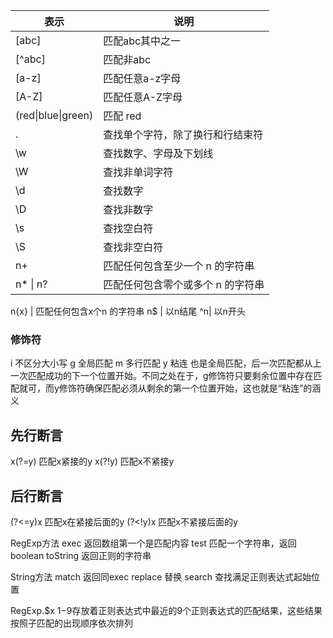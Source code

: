 表示|说明
---|---
[abc]| 匹配abc其中之一
[^abc]| 匹配非abc
[a-z] | 匹配任意a-z字母
[A-Z] | 匹配任意A-Z字母
(red\|blue\|green) | 匹配 red | blue | green
.| 查找单个字符，除了换行和行结束符
\\w | 查找数字、字母及下划线
\\W | 查找非单词字符
\\d | 查找数字
\\D | 查找非数字
\\s | 查找空白符
\\S | 查找非空白符
n+ | 匹配任何包含至少一个 n 的字符串
n* \| n? | 匹配任何包含零个或多个 n 的字符串

n{x} | 匹配任何包含x个n 的字符串
n$ | 以n结尾
^n| 以n开头

### 修饰符
i 不区分大小写
g 全局匹配
m 多行匹配
y 粘连 也是全局匹配，后一次匹配都从上一次匹配成功的下一个位置开始。不同之处在于，g修饰符只要剩余位置中存在匹配就可，而y修饰符确保匹配必须从剩余的第一个位置开始，这也就是“粘连”的涵义


## 先行断言
x(?=y) 匹配x紧接的y
x(?!y) 匹配x不紧接y

## 后行断言
(?<=y)x 匹配x在紧接后面的y
(?<!y)x 匹配x不紧接后面的y

RegExp方法
exec 返回数组第一个是匹配内容
test 匹配一个字符串，返回boolean
toString 返回正则的字符串

String方法
match 返回同exec
replace 替换
search 查找满足正则表达式起始位置

RegExp.$x $1-$9存放着正则表达式中最近的9个正则表达式的匹配结果，这些结果按照子匹配的出现顺序依次排列

